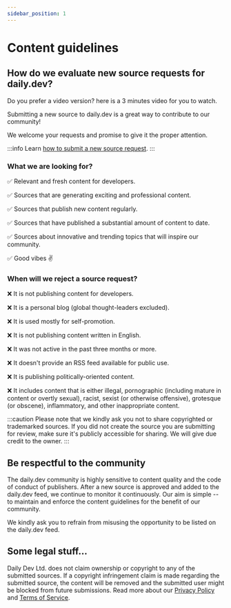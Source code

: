 ```yaml
---
sidebar_position: 1
---
```


# Content guidelines

## How do we evaluate new source requests for daily.dev?

Do you prefer a video version? here is a 3 minutes video for you to watch.



Submitting a new source to daily.dev is a great way to contribute to our community! 

We welcome your requests and promise to give it the proper attention. 

:::info
Learn [how to submit a new source request](/for-content-creators/suggest-new-source.md). 
:::

### What we are looking for?

✅ Relevant and fresh content for developers.

✅ Sources that are generating exciting and professional content.

✅ Sources that publish new content regularly.

✅ Sources that have published a substantial amount of content to date.

✅ Sources about innovative and trending topics that will inspire our community.

✅ Good vibes ✌️

### When will we reject a source request?

❌ It is not publishing content for developers.

❌ It is a personal blog (global thought-leaders excluded).

❌ It is used mostly for self-promotion.

❌ It is not publishing content written in English.

❌ It was not active in the past three months or more.

❌ It doesn't provide an RSS feed available for public use.

❌ It is publishing politically-oriented content.

❌ It includes content that is either illegal, pornographic (including mature in content or overtly sexual), racist, sexist (or otherwise offensive), grotesque (or obscene), inflammatory, and other inappropriate content.

:::caution
Please note that we kindly ask you not to share copyrighted or trademarked sources. If you did not create the source you are submitting for review, make sure it's publicly accessible for sharing. We will give due credit to the owner.
:::

## Be respectful to the community

The daily.dev community is highly sensitive to content quality and the code of conduct of publishers. After a new source is approved and added to the daily.dev feed, we continue to monitor it continuously. Our aim is simple -- to maintain and enforce the content guidelines for the benefit of our community.

‍We kindly ask you to refrain from misusing the opportunity to be listed on the daily.dev feed.

## Some legal stuff...

Daily Dev Ltd. does not claim ownership or copyright to any of the submitted sources. If a copyright infringement claim is made regarding the submitted source, the content will be removed and the submitted user might be blocked from future submissions. Read more about our [Privacy Policy](https://daily.dev/privacy) and [Terms of Service](https://daily.dev/tos).
